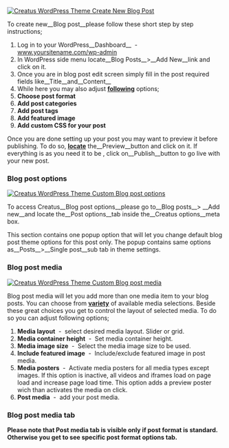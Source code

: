 <div class="thz-lightbox-gallery" markdown="1">


<div class="thz-doc-image max">
<a class="thz-lightbox mfp-image" href="../../docs-media/add-blog-post.jpg" data-mfp-title="Creatus WordPress Theme Create New Blog Post" data-modal-size="large">
	<img src="../../docs-media/add-blog-post.jpg" alt="Creatus WordPress Theme Create New Blog Post" />
</a>
</div>

To create new__Blog post__please follow these short step by step instructions;

1. Log in to your WordPress__Dashboard__&nbsp; - &nbsp; www.yoursitename.com/wp-admin
2. In WordPress side menu locate__Blog Posts__>__Add New__link and click on it.
3. Once you are in blog post edit screen simply fill in the post required fields like__Title__and__Content__
4. While here you may also adjust <a class="thz-lightbox mfp-image" href="../../docs-media/blog-post-meta-options.jpg" data-mfp-title="Creatus WordPress Theme Blog post meta options" data-modal-size="large">__following__</a> options;
 1. __Choose post format__
 1. __Add post categories__
 1. __Add post tags__
 1. __Add featured image__
 1. __Add custom CSS for your post__

Once you are done setting up your post you may want to preview it before publishing. To do so, <a class="thz-lightbox mfp-image" href="../../docs-media/preview-publish-post.jpg" data-mfp-title="Creatus WordPress Theme Preview and publish post" data-modal-size="large">__locate__</a>  the__Preview__button and click on it. If everything is as you need it to be , click on__Publish__button to go live with your new post.

### Blog post options

<div class="thz-doc-image max">
<a class="thz-lightbox mfp-image" href="../../docs-media/blog-post-options.jpg" data-mfp-title="Creatus WordPress Theme Custom Blog post options" data-modal-size="large">
	<img src="../../docs-media/blog-post-options.jpg" alt="Creatus WordPress Theme Custom Blog post options" />
</a>
</div>

<div id="search" markdown="1">

To access Creatus__Blog post options__please go to__Blog posts__> __Add new__and locate the__Post options__tab inside the__Creatus options__meta box. 

This section contains one popup option that will let you change default blog post theme options for this post only. The popup contains same options as__Posts__>__Single post__sub tab in theme settings.

</div>


### Blog post media

<div class="thz-doc-image max">
<a class="thz-lightbox mfp-image" href="../../docs-media/post-media.jpg" data-mfp-title="Creatus WordPress Theme Custom Blog post media" data-modal-size="large">
	<img src="../../docs-media/post-media.jpg" alt="Creatus WordPress Theme Custom Blog post media" />
</a>
</div>


Blog post media will let you add more than one media item to your blog posts. You can choose from <a class="thz-lightbox mfp-image" href="../../docs-media/post-media-popup.jpg" data-mfp-title="Creatus WordPress Theme Blog post media popup" data-modal-size="large">__variety__</a> of available media selections. Beside these great choices you get to control the layout of selected media. To do so you can adjust following options;


1. __Media layout__&nbsp; -&nbsp; select desired media layout. Slider or grid.
1. __Media container height__&nbsp; -&nbsp; Set media container height.
1. __Media image size__&nbsp; -&nbsp; Select the media image size to be used.
1. __Include featured image__&nbsp; -&nbsp; Include/exclude featured image in post media.
1. __Media posters__&nbsp; -&nbsp; Activate media posters for all media types except images. If this option is inactive, all videos and iframes load on page load and increase page load time. This option adds a preview poster wich than activates the media on click.
1. __Post media__&nbsp; -&nbsp; add your post media.


<div class="thz-notification thz-notification-blue">
	<h3 class="thz-notification-title">Blog post media tab</h3>
	<div>
	<strong>Please note that Post media tab is visible only if post format is standard. Otherwise you get to see specific post format options tab.</strong>
	</div>
</div>


</div>